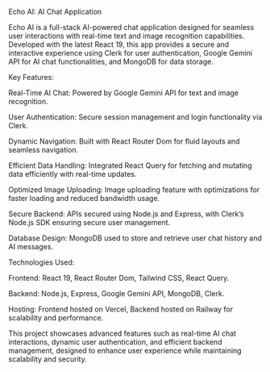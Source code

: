 Echo AI: AI Chat Application

Echo AI is a full-stack AI-powered chat application designed for seamless user interactions with real-time text and image recognition capabilities. Developed with the latest React 19, this app provides a secure and interactive experience using Clerk for user authentication, Google Gemini API for AI chat functionalities, and MongoDB for data storage.

Key Features:

Real-Time AI Chat: Powered by Google Gemini API for text and image recognition.

User Authentication: Secure session management and login functionality via Clerk.

Dynamic Navigation: Built with React Router Dom for fluid layouts and seamless navigation.

Efficient Data Handling: Integrated React Query for fetching and mutating data efficiently with real-time updates.

Optimized Image Uploading: Image uploading feature with optimizations for faster loading and reduced bandwidth usage.

Secure Backend: APIs secured using Node.js and Express, with Clerk’s Node.js SDK ensuring secure user management.

Database Design: MongoDB used to store and retrieve user chat history and AI messages.

Technologies Used:

Frontend: React 19, React Router Dom, Tailwind CSS, React Query.

Backend: Node.js, Express, Google Gemini API, MongoDB, Clerk.

Hosting: Frontend hosted on Vercel, Backend hosted on Railway for scalability and performance.

This project showcases advanced features such as real-time AI chat interactions, dynamic user authentication, and efficient backend management, designed to enhance user experience while maintaining scalability and security.
